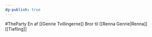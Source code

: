 ```yaml
---
dg-publish: true
---
```

#TheParty 
En af [[Genrie Tvillingerne]]
Bror til [[Renna Genrie|Renna]] 
[[Tiefling]] 